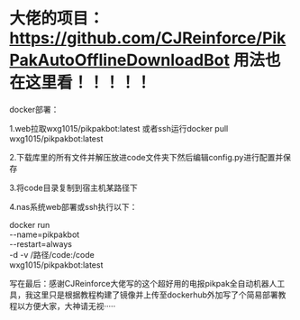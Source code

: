 #  大佬的项目：https://github.com/CJReinforce/PikPakAutoOfflineDownloadBot 用法也在这里看！！！！！
docker部署：

1.web拉取wxg1015/pikpakbot:latest 或者ssh运行docker pull wxg1015/pikpakbot:latest

2.下载库里的所有文件并解压放进code文件夹下然后编辑config.py进行配置并保存

3.将code目录复制到宿主机某路径下

4.nas系统web部署或ssh执行以下：

docker run \
  --name=pikpakbot \
  --restart=always \
  -d -v /路径/code:/code \
  wxg1015/pikpakbot:latest
  
 
 写在最后：感谢CJReinforce大佬写的这个超好用的电报pikpak全自动机器人工具，我这里只是根据教程构建了镜像并上传至dockerhub外加写了个简易部署教程以方便大家，大神请无视·····
